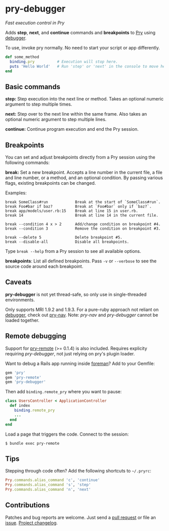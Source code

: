 pry-debugger
============

_Fast execution control in Pry_

Adds **step**, **next**, and **continue** commands and **breakpoints** to
[Pry][pry] using [debugger][debugger].

To use, invoke pry normally. No need to start your script or app differently.

```ruby
def some_method
  binding.pry          # Execution will stop here.
  puts 'Hello World'   # Run 'step' or 'next' in the console to move here.
end
```


## Basic commands

**step:** Step execution into the next line or method. Takes an optional numeric
argument to step multiple times.

**next:** Step over to the next line within the same frame. Also takes an
optional numeric argument to step multiple lines.

**continue:** Continue program execution and end the Pry session.


## Breakpoints

You can set and adjust breakpoints directly from a Pry session using the
following commands:

**break:** Set a new breakpoint. Accepts a line number in the current file, a
file and line number, or a method, and an optional condition. By passing various
flags, existing breakpoints can be changed.

Examples:

```
break SomeClass#run            Break at the start of `SomeClass#run`.
break Foo#bar if baz?          Break at `Foo#bar` only if `baz?`.
break app/models/user.rb:15    Break at line 15 in user.rb.
break 14                       Break at line 14 in the current file.

break --condition 4 x > 2      Add/change condition on breakpoint #4.
break --condition 3            Remove the condition on breakpoint #3.

break --delete 5               Delete breakpoint #5.
break --disable-all            Disable all breakpoints.
```

Type `break --help` from a Pry session to see all available options.


**breakpoints**: List all defined breakpoints. Pass `-v` or `--verbose` to see
the source code around each breakpoint.


## Caveats

**pry-debugger** is not yet thread-safe, so only use in single-threaded
environments.

Only supports MRI 1.9.2 and 1.9.3. For a pure-ruby approach not reliant on
[debugger][debugger], check out [pry-nav][pry-nav]. Note: *pry-nav* and
*pry-debugger* cannot be loaded together.


## Remote debugging

Support for [pry-remote][pry-remote] (>= 0.1.4) is also included. Requires
explicity requiring *pry-debugger*, not just relying on pry's plugin loader.

Want to debug a Rails app running inside [foreman][foreman]? Add to your
Gemfile:

```ruby
gem 'pry'
gem 'pry-remote'
gem 'pry-debugger'
```

Then add `binding.remote_pry` where you want to pause:

```ruby
class UsersController < ApplicationController
  def index
    binding.remote_pry
    ...
  end
end
```

Load a page that triggers the code. Connect to the session:

```
$ bundle exec pry-remote
```


## Tips

Stepping through code often? Add the following shortcuts to `~/.pryrc`:

```ruby
Pry.commands.alias_command 'c', 'continue'
Pry.commands.alias_command 's', 'step'
Pry.commands.alias_command 'n', 'next'
```


## Contributions

Patches and bug reports are welcome. Just send a [pull request][pullrequests] or
file an [issue][issues]. [Project changelog][changelog].


[pry]:            http://pry.github.com
[debugger]:       https://github.com/cldwalker/debugger
[pry-nav]:        https://github.com/nixme/pry-nav
[pry-remote]:     https://github.com/Mon-Ouie/pry-remote
[foreman]:        https://github.com/ddollar/foreman
[pullrequests]:   https://github.com/nixme/pry-debugger/pulls
[issues]:         https://github.com/nixme/pry-debugger/issues
[changelog]:      https://github.com/nixme/pry-debugger/blob/master/CHANGELOG.md
